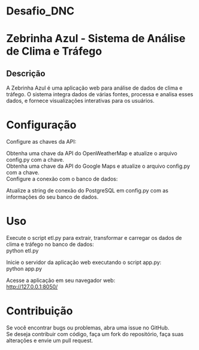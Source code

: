 # Desafio_DNC

# Zebrinha Azul - Sistema de Análise de Clima e Tráfego
## Descrição
A Zebrinha Azul é uma aplicação web para análise de dados de clima e tráfego. O sistema integra dados de várias fontes, processa e analisa esses dados, e fornece visualizações interativas para os usuários.

# Configuração
Configure as chaves da API:

Obtenha uma chave da API do OpenWeatherMap e atualize o arquivo config.py com a chave.</br>
Obtenha uma chave da API do Google Maps e atualize o arquivo config.py com a chave.</br>
Configure a conexão com o banco de dados:</br>

Atualize a string de conexão do PostgreSQL em config.py com as informações do seu banco de dados.
# Uso
Execute o script etl.py para extrair, transformar e carregar os dados de clima e tráfego no banco de dados:</br>
python etl.py</br>

Inicie o servidor da aplicação web executando o script app.py:</br>
python app.py</br>

Acesse a aplicação em seu navegador web:</br>
http://127.0.0.1:8050/

# Contribuição
Se você encontrar bugs ou problemas, abra uma issue no GitHub.</br>
Se deseja contribuir com código, faça um fork do repositório, faça suas alterações e envie um pull request.</br>

